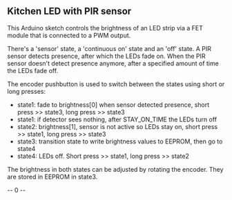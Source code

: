 ## Kitchen LED with PIR sensor

This Arduino sketch controls the brightness of an LED strip via a FET module that is connected to a PWM output.

There's a 'sensor' state, a 'continuous on' state and an 'off' state. A PIR sensor detects presence, after which the LEDs fade on. When the PIR sensor doesn't detect presence anymore, after a specified amount of time the LEDs fade off.

The encoder pushbutton is used to switch between the states using short or long presses:
- state1: fade to brightness[0] when sensor detected presence, short press >> state3, long press >> state3
- state1: if detector sees nothing, after STAY_ON_TIME the LEDs turn off
- state2: brightness[1], sensor is not active so LEDs stay on, short press >> state1, long press >> state3
- state3: transition state to write brightness values to EEPROM, then go to state4
- state4: LEDs off. Short press >> state1, long press >> state2

The brightness in both states can be adjusted by rotating the encoder. They are stored in EEPROM in state3.

--  0 --
